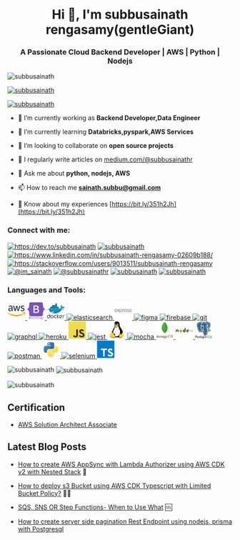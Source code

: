 <h1 align="center">Hi 👋, I'm subbusainath rengasamy(gentleGiant)</h1>
<h3 align="center">A Passionate Cloud Backend Developer | AWS | Python | Nodejs</h3>

<p align="left"> <img src="https://komarev.com/ghpvc/?username=subbusainath&label=Profile%20views&color=0e75b6&style=flat" alt="subbusainath" /> </p>

<p align="left"> <a href="https://github.com/ryo-ma/github-profile-trophy"><img src="https://github-profile-trophy.vercel.app/?username=subbusainath" alt="subbusainath" /></a> </p>

<p align="left"> <a href="https://twitter.com/subbusainath" target="blank"><img src="https://img.shields.io/twitter/follow/subbusainath?logo=twitter&style=for-the-badge" alt="subbusainath" /></a> </p>

- 🔭 I’m currently working as **Backend Developer,Data Engineer**

- 🌱 I’m currently learning **Databricks,pyspark,AWS Services**

- 👯 I’m looking to collaborate on **open source projects**

- 📝 I regularly write articles on [medium.com/@subbusainathr](https://www.medium.com/@subbusainathr)

- 💬 Ask me about **python, nodejs, AWS**

- 📫 How to reach me **sainath.subbu@gmail.com**

- 📄 Know about my experiences [https://bit.ly/351h2Jh](https://bit.ly/351h2Jh)

<h3 align="left">Connect with me:</h3>
<p align="left">
<a href="https://dev.to/subbusainath" target="blank"><img align="center" src="https://raw.githubusercontent.com/rahuldkjain/github-profile-readme-generator/master/src/images/icons/Social/devto.svg" alt="https://dev.to/subbusainath" height="30" width="40" /></a>
<a href="https://twitter.com/subbusainath" target="blank"><img align="center" src="https://raw.githubusercontent.com/rahuldkjain/github-profile-readme-generator/master/src/images/icons/Social/twitter.svg" alt="subbusainath" height="30" width="40" /></a>
<a href="https://linkedin.com/in/https://www.linkedin.com/in/subbusainath-rengasamy-02609b188/" target="blank"><img align="center" src="https://raw.githubusercontent.com/rahuldkjain/github-profile-readme-generator/master/src/images/icons/Social/linked-in-alt.svg" alt="https://www.linkedin.com/in/subbusainath-rengasamy-02609b188/" height="30" width="40" /></a>
<a href="https://stackoverflow.com/users/https://stackoverflow.com/users/9013511/subbusainath-rengasamy" target="blank"><img align="center" src="https://raw.githubusercontent.com/rahuldkjain/github-profile-readme-generator/master/src/images/icons/Social/stack-overflow.svg" alt="https://stackoverflow.com/users/9013511/subbusainath-rengasamy" height="30" width="40" /></a>
<a href="https://instagram.com/@im_sainath" target="blank"><img align="center" src="https://raw.githubusercontent.com/rahuldkjain/github-profile-readme-generator/master/src/images/icons/Social/instagram.svg" alt="@im_sainath" height="30" width="40" /></a>
<a href="https://medium.com/@subbusainathr" target="blank"><img align="center" src="https://raw.githubusercontent.com/rahuldkjain/github-profile-readme-generator/master/src/images/icons/Social/medium.svg" alt="@subbusainathr" height="30" width="40" /></a>
<a href="https://www.hackerrank.com/subbusainath" target="blank"><img align="center" src="https://raw.githubusercontent.com/rahuldkjain/github-profile-readme-generator/master/src/images/icons/Social/hackerrank.svg" alt="subbusainath" height="30" width="40" /></a>
<a href="https://www.leetcode.com/subbusainath" target="blank"><img align="center" src="https://raw.githubusercontent.com/rahuldkjain/github-profile-readme-generator/master/src/images/icons/Social/leet-code.svg" alt="subbusainath" height="30" width="40" /></a>
</p>

<h3 align="left">Languages and Tools:</h3>
<p align="left"> <a href="https://aws.amazon.com" target="_blank" rel="noreferrer"> <img src="https://raw.githubusercontent.com/devicons/devicon/master/icons/amazonwebservices/amazonwebservices-original-wordmark.svg" alt="aws" width="40" height="40"/> </a> <a href="https://getbootstrap.com" target="_blank" rel="noreferrer"> <img src="https://raw.githubusercontent.com/devicons/devicon/master/icons/bootstrap/bootstrap-plain-wordmark.svg" alt="bootstrap" width="40" height="40"/> </a> <a href="https://www.docker.com/" target="_blank" rel="noreferrer"> <img src="https://raw.githubusercontent.com/devicons/devicon/master/icons/docker/docker-original-wordmark.svg" alt="docker" width="40" height="40"/> </a> <a href="https://www.elastic.co" target="_blank" rel="noreferrer"> <img src="https://www.vectorlogo.zone/logos/elastic/elastic-icon.svg" alt="elasticsearch" width="40" height="40"/> </a> <a href="https://expressjs.com" target="_blank" rel="noreferrer"> <img src="https://raw.githubusercontent.com/devicons/devicon/master/icons/express/express-original-wordmark.svg" alt="express" width="40" height="40"/> </a> <a href="https://www.figma.com/" target="_blank" rel="noreferrer"> <img src="https://www.vectorlogo.zone/logos/figma/figma-icon.svg" alt="figma" width="40" height="40"/> </a> <a href="https://firebase.google.com/" target="_blank" rel="noreferrer"> <img src="https://www.vectorlogo.zone/logos/firebase/firebase-icon.svg" alt="firebase" width="40" height="40"/> </a> <a href="https://git-scm.com/" target="_blank" rel="noreferrer"> <img src="https://www.vectorlogo.zone/logos/git-scm/git-scm-icon.svg" alt="git" width="40" height="40"/> </a> <a href="https://graphql.org" target="_blank" rel="noreferrer"> <img src="https://www.vectorlogo.zone/logos/graphql/graphql-icon.svg" alt="graphql" width="40" height="40"/> </a> <a href="https://heroku.com" target="_blank" rel="noreferrer"> <img src="https://www.vectorlogo.zone/logos/heroku/heroku-icon.svg" alt="heroku" width="40" height="40"/> </a> <a href="https://developer.mozilla.org/en-US/docs/Web/JavaScript" target="_blank" rel="noreferrer"> <img src="https://raw.githubusercontent.com/devicons/devicon/master/icons/javascript/javascript-original.svg" alt="javascript" width="40" height="40"/> </a> <a href="https://jestjs.io" target="_blank" rel="noreferrer"> <img src="https://www.vectorlogo.zone/logos/jestjsio/jestjsio-icon.svg" alt="jest" width="40" height="40"/> </a> <a href="https://www.linux.org/" target="_blank" rel="noreferrer"> <img src="https://raw.githubusercontent.com/devicons/devicon/master/icons/linux/linux-original.svg" alt="linux" width="40" height="40"/> </a> <a href="https://mochajs.org" target="_blank" rel="noreferrer"> <img src="https://www.vectorlogo.zone/logos/mochajs/mochajs-icon.svg" alt="mocha" width="40" height="40"/> </a> <a href="https://www.mongodb.com/" target="_blank" rel="noreferrer"> <img src="https://raw.githubusercontent.com/devicons/devicon/master/icons/mongodb/mongodb-original-wordmark.svg" alt="mongodb" width="40" height="40"/> </a> <a href="https://nodejs.org" target="_blank" rel="noreferrer"> <img src="https://raw.githubusercontent.com/devicons/devicon/master/icons/nodejs/nodejs-original-wordmark.svg" alt="nodejs" width="40" height="40"/> </a> <a href="https://www.postgresql.org" target="_blank" rel="noreferrer"> <img src="https://raw.githubusercontent.com/devicons/devicon/master/icons/postgresql/postgresql-original-wordmark.svg" alt="postgresql" width="40" height="40"/> </a> <a href="https://postman.com" target="_blank" rel="noreferrer"> <img src="https://www.vectorlogo.zone/logos/getpostman/getpostman-icon.svg" alt="postman" width="40" height="40"/> </a> <a href="https://www.python.org" target="_blank" rel="noreferrer"> <img src="https://raw.githubusercontent.com/devicons/devicon/master/icons/python/python-original.svg" alt="python" width="40" height="40"/> </a> <a href="https://www.selenium.dev" target="_blank" rel="noreferrer"> <img src="https://raw.githubusercontent.com/detain/svg-logos/780f25886640cef088af994181646db2f6b1a3f8/svg/selenium-logo.svg" alt="selenium" width="40" height="40"/> </a> <a href="https://www.typescriptlang.org/" target="_blank" rel="noreferrer"> <img src="https://raw.githubusercontent.com/devicons/devicon/master/icons/typescript/typescript-original.svg" alt="typescript" width="40" height="40"/> </a> </p>

<p><img align="left" src="https://github-readme-stats.vercel.app/api/top-langs?username=subbusainath&show_icons=true&locale=en&layout=compact" alt="subbusainath" /></p>

<p>&nbsp;<img align="center" src="https://github-readme-stats.vercel.app/api?username=subbusainath&show_icons=true&locale=en" alt="subbusainath" /></p>

<p><img align="center" src="https://github-readme-streak-stats.herokuapp.com/?user=subbusainath&" alt="subbusainath" /></p>



## Certification

- [AWS Solution Architect Associate](https://www.credly.com/badges/49a3febb-da06-42dc-897d-527671880bb4/public_url)


## Latest Blog Posts

- [How to create AWS AppSync with Lambda Authorizer using AWS CDK v2 with Nested Stack](https://medium.com/aws-in-plain-english/how-to-create-aws-appsync-with-lambda-authorizer-using-aws-cdk-v2-with-nested-stack-66c69f609f84) 🚀

- [How to deploy s3 Bucket using AWS CDK Typescript with Limited Bucket Policy?](https://subbusainathr.medium.com/how-to-deploy-s3-bucket-using-aws-cdk-typescript-with-limited-bucket-policy-75142edae4b8) 🧗‍♂️

- [SQS, SNS OR Step Functions- When to Use What](https://www.antstack.io/blog/SNS-SQS-StepFunction-When-to-Use-What/) :cool:

- [How to create server side pagination Rest Endpoint using nodejs, prisma with Postgresql](https://dev.to/subbusainath/how-to-create-server-side-pagination-rest-api-endpoint-using-nodejs-prisma-with-postgresql-54l6)




